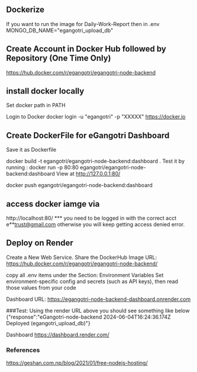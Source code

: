 ## Dockerize

If you want to run the image for Daily-Work-Report then
in .env
MONGO_DB_NAME="egangotri_upload_db"

## Create Account in Docker Hub followed by Repository (One Time Only)

https://hub.docker.com/r/egangotri/egangotri-node-backend

## install docker locally
Set docker path in PATH

Login to Docker
docker login -u "egangotri" -p "XXXXX" https://docker.io

## Create DockerFile for eGangotri Dashboard
Save it as Dockerfile

docker build -t egangotri/egangotri-node-backend:dashboard .
Test it by running :
docker run -p 80:80 egangotri/egangotri-node-backend:dashboard
View at
http://127.0.0.1:80/

docker push egangotri/egangotri-node-backend:dashboard

## access docker iamge via
http://localhost:80/
*** you need to be logged in with the correct acct e**trust@gmail.com
otherwise you will keep getting access denied error.


## Deploy on Render
Create a New Web Service.
Share the DockerHub Image URL:
https://hub.docker.com/r/egangotri/egangotri-node-backend/

copy all .env items under the Section:
Environment Variables
Set environment-specific config and secrets (such as API keys), then read those values from your code

Dashboard URL: https://egangotri-node-backend-dashboard.onrender.com

###Test:
Using the render URL above you should see something like below
{"response":"eGangotri-node-backend 2024-06-04T16:24:36.174Z Deployed (egangotri_upload_db)"}

Dashboard
https://dashboard.render.com/

### References
https://geshan.com.np/blog/2021/01/free-nodejs-hosting/
